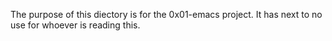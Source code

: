 The purpose of this diectory is for the 0x01-emacs project. It has next to no use for whoever is reading this.